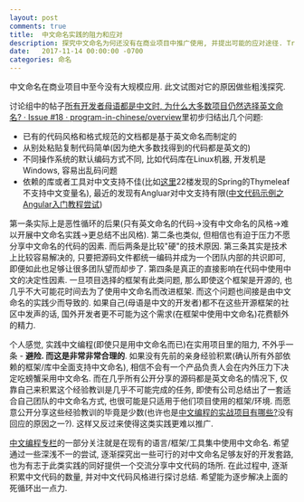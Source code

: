 ```yaml
---
layout: post
comments: true
title:  中文命名实践的阻力和应对
description: 探究中文命名为何还没有在商业项目中推广使用, 并提出可能的应对途径. Try to address why there's hardly any commercial projects that practise naming in Chinese, and discuss about possible approaches.
date:   2017-11-14 00:00:00 -0700
categories: 命名
---
```


中文命名在商业项目中至今没有大规模应用. 此文试图对它的原因做些粗浅探究.

讨论组中的帖子[所有开发者母语都是中文时, 为什么大多数项目仍然选择英文命名? · Issue #18 · program-in-chinese/overview](https://github.com/program-in-chinese/overview/issues/18)里初步归结出几个问题:

- 已有的代码风格和格式规范的文档都是基于英文命名而制定的
- 从别处粘贴复制代码简单(因为绝大多数找得到的代码都是英文的)
- 不同操作系统的默认编码方式不同, 比如代码库在Linux机器, 开发机是Windows, 容易出乱码问题
- 依赖的库或者工具对中文支持不佳(比如[这里](http://tieba.baidu.com/p/4433232983?pn=1&traceid=)22楼发现的Spring的Thymeleaf不支持中文变量名), 最近的发现有Angluar对中文支持有限([中文代码示例之Angular入门教程尝试](https://zhuanlan.zhihu.com/p/30853705))

第一条实际上是恶性循环的后果(只有英文命名的代码->没有中文命名的风格->难以开展中文命名实践->更总结不出风格). 第二条也类似, 但相信也有迫于压力不愿分享中文命名的代码的因素. 而后两条是比较"硬"的技术原因. 第三条其实是技术上比较容易解决的, 只要把源码文件都统一编码并成为一个团队内部的共识即可, 即便如此也足够让很多团队望而却步了. 第四条是真正的直接影响在代码中使用中文的决定性因素. 一旦项目选择的框架有此类问题, 那么即使这个框架是开源的, 也几乎不大可能花时间去为了使用中文命名而改进框架. 而这个问题也间接是由中文命名的实践少而导致的. 如果自己(母语是中文的开发者)都不在这些开源框架的社区中发声的话, 国外开发者更不可能为这个需求(在框架中使用中文命名)花费额外的精力.

个人感觉, 实践中文编程(即使只是用中文命名而已)在实用项目里的阻力, 不外乎一条 - **避险. 而这是非常非常合理的**. 如果没有先前的亲身经验积累(确认所有外部依赖的框架/库中全面支持中文命名), 相信不会有一个产品负责人会在内外压力下决定吃螃蟹采用中文命名. 而在几乎所有公开分享的源码都是英文命名的情况下, 仅靠自己来积累这个经验教训是几乎不可能完成的任务, 即使有公司总结出了一套适合自己团队的中文命名方式, 也很可能是只适用于他们项目使用的框架/环境. 而愿意公开分享这些经验教训的毕竟是少数(也许也是[中文编程的实战项目有哪些?](https://www.zhihu.com/question/55346640)没有回应的原因之一?). 这样又反过来使得这类实践更难以推广.

[中文编程专栏](https://zhuanlan.zhihu.com/c_140193266)的一部分关注就是在现有的语言/框架/工具集中使用中文命名. 希望通过一些深浅不一的尝试, 逐渐探究出一些可行的对中文命名足够友好的开发套路, 也为有志于此类实践的同好提供一个交流分享中文代码的场所. 在此过程中, 逐渐积累中文代码的数量, 并对中文代码风格进行探讨总结. 希望能为逐步解决上面的死循环出一点力.